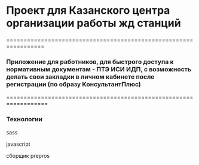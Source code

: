 # Проект для Казанского центра организации работы жд станций
=================================================================
### Приложение для работников, для быстрого доступа к нормативным документам - ПТЭ ИСИ ИДП, с возможность делать свои закладки в личном кабинете после регистрации (по образу КонсультантПлюс)

==================================================================
### Технологии

sass

javascript

сборщик prepros

